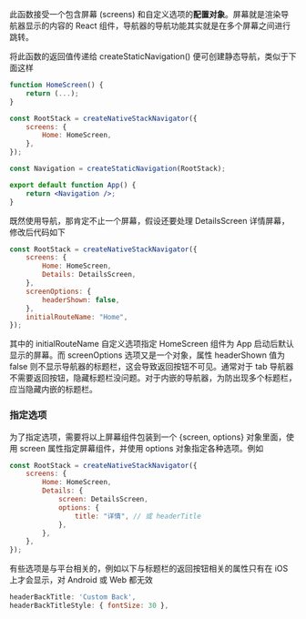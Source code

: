 此函数接受一个包含屏幕 (screens) 和自定义选项的**配置对象**。屏幕就是渲染导航器显示的内容的 React 组件，导航器的导航功能其实就是在多个屏幕之间进行跳转。

将此函数的返回值传递给 createStaticNavigation() 便可创建静态导航，类似于下面这样

```jsx
function HomeScreen() {
	return (...);
}

const RootStack = createNativeStackNavigator({
	screens: {
		Home: HomeScreen,
	},
});

const Navigation = createStaticNavigation(RootStack);

export default function App() {
	return <Navigation />;
}
```

既然使用导航，那肯定不止一个屏幕，假设还要处理 DetailsScreen 详情屏幕，修改后代码如下

```jsx
const RootStack = createNativeStackNavigator({
	screens: {
		Home: HomeScreen,
		Details: DetailsScreen,
	},
	screenOptions: {
		headerShown: false,
	},
	initialRouteName: "Home",
});
```

其中的 initialRouteName 自定义选项指定 HomeScreen 组件为 App 启动后默认显示的屏幕。而 screenOptions 选项又是一个对象，属性 headerShown 值为 false 则不显示导航器的标题栏，这会导致返回按钮不可见。通常对于 tab 导航器不需要返回按钮，隐藏标题栏没问题。对于内嵌的导航器，为防出现多个标题栏，应当隐藏内嵌的标题栏。

### 指定选项

为了指定选项，需要将以上屏幕组件包装到一个 {screen, options} 对象里面，使用 screen 属性指定屏幕组件，并使用 options 对象指定各种选项。例如

```jsx
const RootStack = createNativeStackNavigator({
	screens: {
		Home: HomeScreen,
		Details: {
			screen: DetailsScreen,
			options: {
				title: "详情", // 或 headerTitle
			},
		},
	},
});
```

有些选项是与平台相关的，例如以下与标题栏的返回按钮相关的属性只有在 iOS 上才会显示，对 Android 或 Web 都无效

```jsx
headerBackTitle: 'Custom Back',
headerBackTitleStyle: { fontSize: 30 },
```
